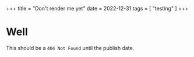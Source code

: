+++
title = "Don't render me yet"
date = 2022-12-31
tags = [ "testing" ]
+++
# Well
This should be a `404 Not Found` until the publish date.
